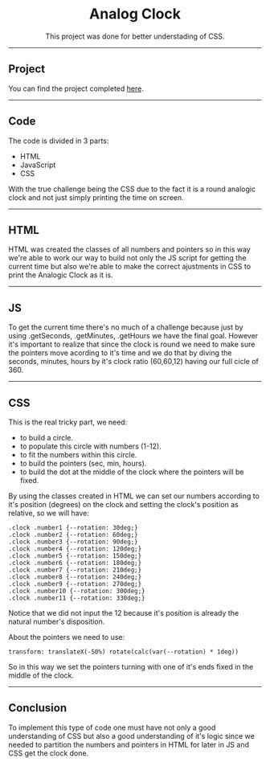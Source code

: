 <h1 align="center"> Analog Clock </h1>

<p align="center"> This project was done for better understading of CSS. </p>

---

## Project

You can find the project completed [here](https://thalfor.github.io/analogClockJS).

---

## Code

The code is divided in 3 parts:

- HTML
- JavaScript
- CSS

With the true challenge being the CSS due to the fact it is a round analogic clock and not just simply printing the time on screen.

---

## HTML

HTML was created the classes of all numbers and pointers so in this way we're able to work our way to build not only the JS script for getting the current time but also we're able to make the correct ajustments in CSS to print the Analogic Clock as it is.

---

## JS

To get the current time there's no much of a challenge because just by using .getSeconds, .getMinutes, .getHours we have the final goal. However it's important to realize that since the clock is round we need to make sure the pointers move acording to it's time and we do that by diving the seconds, minutes, hours by it's clock ratio (60,60,12) having our full cicle of 360.

---

## CSS

This is the real tricky part, we need:

- to build a circle.
- to populate this circle with numbers (1-12).
- to fit the numbers within this circle.
- to build the pointers (sec, min, hours).
- to build the dot at the middle of the clock where the pointers will be fixed.

By using the classes created in HTML we can set our numbers according to it's position (degrees) on the clock and setting the clock's position as relative, so we will have:

    .clock .number1 {--rotation: 30deg;}
    .clock .number2 {--rotation: 60deg;}
    .clock .number3 {--rotation: 90deg;}
    .clock .number4 {--rotation: 120deg;}
    .clock .number5 {--rotation: 150deg;}
    .clock .number6 {--rotation: 180deg;}
    .clock .number7 {--rotation: 210deg;}
    .clock .number8 {--rotation: 240deg;}
    .clock .number9 {--rotation: 270deg;}
    .clock .number10 {--rotation: 300deg;}
    .clock .number11 {--rotation: 330deg;}

Notice that we did not input the 12 because it's position is already the natural number's disposition.

About the pointers we need to use:

    transform: translateX(-50%) rotate(calc(var(--rotation) * 1deg))

So in this way we set the pointers turning with one of it's ends fixed in the middle of the clock.

---

## Conclusion

To implement this type of code one must have not only a good understanding of CSS but also a good understanding of it's logic since we needed to partition the numbers and pointers in HTML for later in JS and CSS get the clock done.
